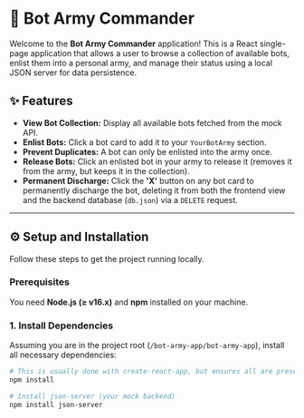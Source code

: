 # 🤖 Bot Army Commander

Welcome to the **Bot Army Commander** application! This is a React single-page application that allows a user to browse a collection of available bots, enlist them into a personal army, and manage their status using a local JSON server for data persistence.

## ✨ Features

* **View Bot Collection:** Display all available bots fetched from the mock API.
* **Enlist Bots:** Click a bot card to add it to your `YourBotArmy` section.
* **Prevent Duplicates:** A bot can only be enlisted into the army once.
* **Release Bots:** Click an enlisted bot in your army to release it (removes it from the army, but keeps it in the collection).
* **Permanent Discharge:** Click the **'X'** button on any bot card to permanently discharge the bot, deleting it from both the frontend view and the backend database (`db.json`) via a `DELETE` request.

---

## ⚙️ Setup and Installation

Follow these steps to get the project running locally.

### Prerequisites

You need **Node.js ($\ge$ v16.x)** and **npm** installed on your machine.

### 1. Install Dependencies

Assuming you are in the project root (`/bot-army-app/bot-army-app`), install all necessary dependencies:

```bash
# This is usually done with create-react-app, but ensures all are present
npm install

# Install json-server (your mock backend)
npm install json-server
